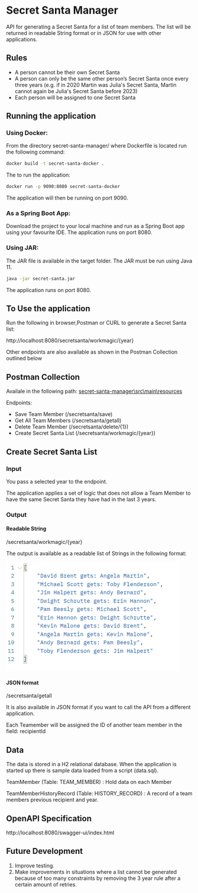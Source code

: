 # Secret Santa Manager

API for generating a Secret Santa for a list of team members.
The list will be returned in readable String format or in JSON for use with other applications.

## Rules
* A person cannot be their own Secret Santa
* A person can only be the same other person’s Secret Santa once every three years (​​e.g. if in 2020 Martin was Julia's Secret Santa, Martin cannot again be  Julia's Secret Santa before 2023)
* Each person will be assigned to one Secret Santa

## Running the application

### Using Docker:

From the directory secret-santa-manager/ where Dockerfile is located run the following command:

```bash
docker build -t secret-santa-docker .
```

The to run the application:

```bash
docker run -p 9090:8080 secret-santa-docker
```

The application will then be running on port 9090.

### As a Spring Boot App:

Download the project to your local machine and run as a Spring Boot app using your favourite IDE. The application runs on port 8080.

### Using JAR:

The JAR file is available in the target folder. The JAR must be run using Java 11. 

```bash
java -jar secret-santa.jar
```

The application runs on port 8080.

## To Use the application

Run the following in browser,Postman or CURL to generate a Secret Santa list:

http://localhost:8080/secretsanta/workmagic/{year}

Other endpoints are also available as shown in the Postman Collection outlined below

## Postman Collection

Availale in the following path: [secret-santa-manager\src\main\resources](https://github.com/darrenflannery/secret-santa-manager/tree/main/secret-santa-manager/src/main/resources)

Endpoints:

* Save Team Member (/secretsanta/save)
* Get All Team Members (/secretsanta/getall)
* Delete Team Member (/secretsanta/delete/{1})
* Create Secret Santa List (/secretsanta/workmagic/{year})

## Create Secret Santa List

### Input
You pass a selected year to the endpoint.

The application applies a set of logic that does not allow a Team Member to have the same Secret Santa they have had in the last 3 years.

### Output
#### Readable String

/secretsanta/workmagic/{year}

The output is available as a readable list of Strings in the following format:

![Alt text](secret-santa-manager/src/main/resources/img/ReadableOutput.png?raw=true "Output")

#### JSON format

/secretsanta/getall

It is also available in JSON format if you want to call the API from a different application.

Each Teamember will be assigned the ID of another team member in the field: recipientId

## Data
The data is stored in a H2 relational database. When the application is started up there is sample data loaded from a script (data.sql).

TeamMember (Table: TEAM_MEMBER) : Hold data on each Member


TeamMemberHistoryRecord (Table: HISTORY_RECORD) : A record of a team members previous recipient and year.

## OpenAPI Specification

http://localhost:8080/swagger-ui/index.html

## Future Development

1. Improve testing.
2. Make improvements in situations where a list cannot be generated because of too many constraints by removing the 3 year rule after a certain amount of retries.


